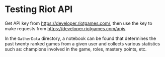 # Testing Riot API

Get API key from https://developer.riotgames.com/, then use the key to make requests from https://developer.riotgames.com/apis.

In the `GatherData` directory, a notebook can be found that determines the past twenty ranked games from a given user and collects various statistics such as: champions involved in the game, roles, mastery points, etc. 